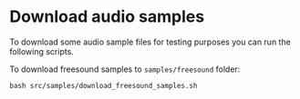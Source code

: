 # Download audio samples

To download some audio sample files for testing purposes you can run the following scripts.

To download freesound samples to `samples/freesound` folder:
```
bash src/samples/download_freesound_samples.sh
```